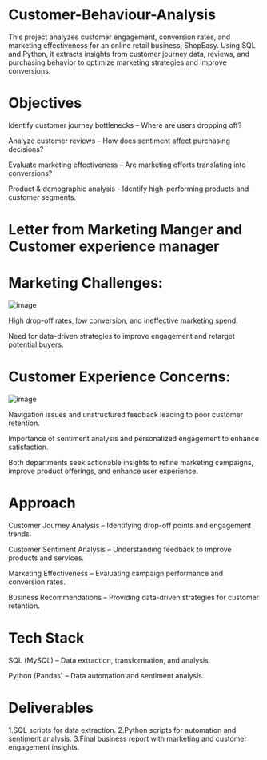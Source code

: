 # Customer-Behaviour-Analysis
This project analyzes customer engagement, conversion rates, and marketing effectiveness for an online retail business, ShopEasy. Using SQL and Python, it extracts insights from customer journey data, reviews, and purchasing behavior to optimize marketing strategies and improve conversions.
# Objectives
Identify customer journey bottlenecks – Where are users dropping off?

Analyze customer reviews – How does sentiment affect purchasing decisions?

Evaluate marketing effectiveness – Are marketing efforts translating into conversions?

Product & demographic analysis - Identify high-performing products and customer segments.
# Letter from Marketing Manger and Customer experience manager
# Marketing Challenges:
![image](https://github.com/user-attachments/assets/e4ca4147-7078-4535-8722-0e9e66e127f1)

High drop-off rates, low conversion, and ineffective marketing spend.

Need for data-driven strategies to improve engagement and retarget potential buyers.

# Customer Experience Concerns:
![image](https://github.com/user-attachments/assets/1511edf6-6627-47f0-a279-dd15508c1031)

Navigation issues and unstructured feedback leading to poor customer retention.

Importance of sentiment analysis and personalized engagement to enhance satisfaction.

Both departments seek actionable insights to refine marketing campaigns, improve product offerings, and enhance user experience.

# Approach
Customer Journey Analysis – Identifying drop-off points and engagement trends.

Customer Sentiment Analysis – Understanding feedback to improve products and services.

Marketing Effectiveness – Evaluating campaign performance and conversion rates.

Business Recommendations – Providing data-driven strategies for customer retention.

# Tech Stack
SQL (MySQL) – Data extraction, transformation, and analysis.

Python (Pandas) – Data automation and sentiment analysis.

# Deliverables
 1.SQL scripts for data extraction.
 2.Python scripts for automation and sentiment analysis.
 3.Final business report with marketing and customer engagement insights.
 
